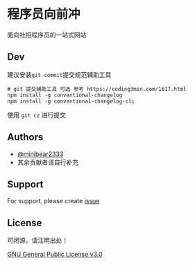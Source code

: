 
# 程序员向前冲

面向社招程序员的一站式网站

## Dev

建议安装`git commit`提交规范辅助工具

```shell
# git 提交辅助工具 可选 参考 https://coding3min.com/1617.html
npm install -g conventional-changelog
npm install -g conventional-changelog-cli
```

使用 `git cz` 进行提交


## Authors

- [@minibear2333](https://github.com/minibear2333)
- 其余贡献者请自行补充


## Support

For support, please create [issue](https://github.com/minibear2333/programmer-go/issues/new)


## License

可闭源，请注明出处！

[GNU General Public License v3.0](LICENSE)

